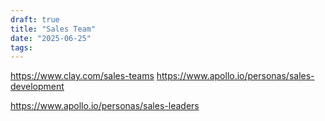```yaml
---
draft: true
title: "Sales Team"
date: "2025-06-25"
tags: 
---
```

https://www.clay.com/sales-teams
https://www.apollo.io/personas/sales-development


https://www.apollo.io/personas/sales-leaders